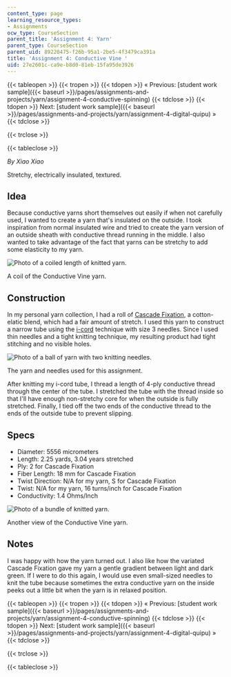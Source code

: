 ```yaml
---
content_type: page
learning_resource_types:
- Assignments
ocw_type: CourseSection
parent_title: 'Assignment 4: Yarn'
parent_type: CourseSection
parent_uid: 89220475-f26b-95a1-2be5-4f3479ca391a
title: 'Assignment 4: Conductive Vine '
uid: 27e2601c-ca9e-b8d0-81eb-15fa95de3926
---
```


{{< tableopen >}}
{{< tropen >}}
{{< tdopen >}}
« Previous: [student work sample]({{< baseurl >}}/pages/assignments-and-projects/yarn/assignment-4-conductive-spinning)
{{< tdclose >}}
{{< tdopen >}}
Next: [student work sample]({{< baseurl >}}/pages/assignments-and-projects/yarn/assignment-4-digital-quipu) »
{{< tdclose >}}

{{< trclose >}}

{{< tableclose >}}

_By Xiao Xiao_

Stretchy, electrically insulated, textured.

Idea
----

Because conductive yarns short themselves out easily if when not carefully used, I wanted to create a yarn that's insulated on the outside. I took inspiration from normal insulated wire and tried to create the yarn version of an outside sheath with conductive thread running in the middle. I also wanted to take advantage of the fact that yarns can be stretchy to add some elasticity to my yarn.

![Photo of a coiled length of knitted yarn.](/courses/media-arts-and-sciences/mas-962-special-topics-new-textiles-spring-2010/assignments-and-projects/yarn/assignment-4-conductive-vine/spiral.jpg)

A coil of the Conductive Vine yarn.

Construction
------------

In my personal yarn collection, I had a roll of [Cascade Fixation](http://www.cascadeyarns.com/cascade-Fixation.htm), a cotton-elatic blend, which had a fair amount of stretch. I used this yarn to construct a narrow tube using the [i-cord](http://www.knitting-and.com/knitting/patterns/stitches/icord.htm) technique with size 3 needles. Since I used thin needles and a tight knitting technique, my resulting product had tight stitching and no visible holes.

![Photo of a ball of yarn with two knitting needles.](/courses/media-arts-and-sciences/mas-962-special-topics-new-textiles-spring-2010/assignments-and-projects/yarn/assignment-4-conductive-vine/materials.jpg)

The yarn and needles used for this assignment.

After knitting my i-cord tube, I thread a length of 4-ply conductive thread through the center of the tube. I stretched the tube with the thread inside so that I'll have enough non-stretchy core for when the outside is fully stretched. Finally, I tied off the two ends of the conductive thread to the ends of the outside tube to prevent slipping.

Specs
-----

*   Diameter: 5556 micrometers
*   Length: 2.25 yards, 3.04 years stretched
*   Ply: 2 for Cascade Fixation
*   Fiber Length: 18 mm for Cascade Fixation
*   Twist Direction: N/A for my yarn, S for Cascade Fixation
*   Twist: N/A for my yarn, 16 turns/inch for Cascade Fixation
*   Conductivity: 1.4 Ohms/Inch

![Photo of a bundle of knitted yarn.](/courses/media-arts-and-sciences/mas-962-special-topics-new-textiles-spring-2010/assignments-and-projects/yarn/assignment-4-conductive-vine/twist.jpg)

Another view of the Conductive Vine yarn.

Notes
-----

I was happy with how the yarn turned out. I also like how the variated Cascade Fixation gave my yarn a gentle gradient between light and dark green. If I were to do this again, I would use even small-sized needles to knit the tube because sometimes the extra conductive yarn on the inside peeks out a little bit when the yarn is in relaxed position.

{{< tableopen >}}
{{< tropen >}}
{{< tdopen >}}
« Previous: [student work sample]({{< baseurl >}}/pages/assignments-and-projects/yarn/assignment-4-conductive-spinning)
{{< tdclose >}}
{{< tdopen >}}
Next: [student work sample]({{< baseurl >}}/pages/assignments-and-projects/yarn/assignment-4-digital-quipu) »
{{< tdclose >}}

{{< trclose >}}

{{< tableclose >}}